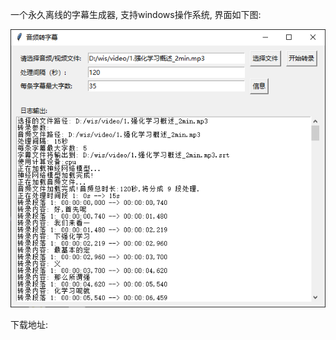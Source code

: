 一个永久离线的字幕生成器, 支持windows操作系统, 界面如下图:

![image](https://github.com/lansinuote/Offline_Subtitle_Generator/blob/main/libs/ui.png)

下载地址:
